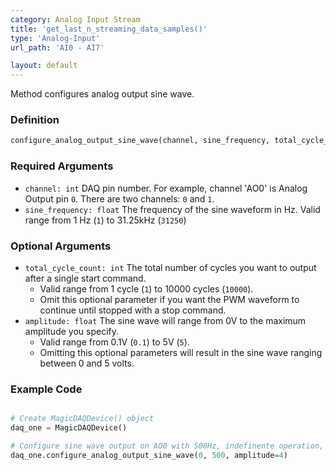 ```yaml
---
category: Analog Input Stream
title: 'get_last_n_streaming_data_samples()'
type: 'Analog-Input'
url_path: 'AI0 - AI7'

layout: default
---
```


Method configures analog output sine wave.

### Definition 

```python
configure_analog_output_sine_wave(channel, sine_frequency, total_cycle_count=0, amplitude=5)
```

### Required Arguments

* `channel: int` DAQ pin number. For example, channel 'AO0' is Analog Output pin `0`. There are two channels: `0` and `1`.
* `sine_frequency: float` The frequency of the sine waveform in Hz. Valid range from 1 Hz (`1`) to 31.25kHz (`31250`)

### Optional Arguments

* `total_cycle_count: int` The total number of cycles you want to output after a single start command.
    * Valid range from 1 cycle (`1`) to 10000 cycles (`10000`).
    * Omit this optional parameter if you want the PWM waveform to continue until stopped with a stop command.  
* `amplitude: float` The sine wave will range from 0V to the maximum amplitude you specify.
    * Valid range from 0.1V (`0.1`) to 5V (`5`).
    * Omitting this optional parameters will result in the sine wave ranging between 0 and 5 volts.

### Example Code

```python

# Create MagicDAQDevice() object
daq_one = MagicDAQDevice()

# Configure sine wave output on AO0 with 500Hz, indefinente operation, and 4V amplitude
daq_one.configure_analog_output_sine_wave(0, 500, amplitude=4)

```